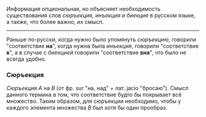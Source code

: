 Информация опциональная, но объясняет необходимость существования слов _сюръекция, инъекция и биекция_ в русском языке, а также, что более важно, их смысл.

---

Раньше по-русски, когда нужно было упомянуть _сюръекцию_, говорили "соответствие **на**", когда нужна была _инъекция_, говорили "соответствие **в**", а в случае с _биекцией_ говорили "соответствие **вна**", что было не всегда удобно.

### Сюръекция


_Сюръекция_ $A$ на $B$ (от фр. sur "на, над" + лат. jacio "бросаю"). Смысл данного термина в том, что соответствие будто бы покрывает всё множество. Таким образом, для сюръекции необходимо, чтобы у каждого элемента множества $B$ был хотя бы один прообраз.


